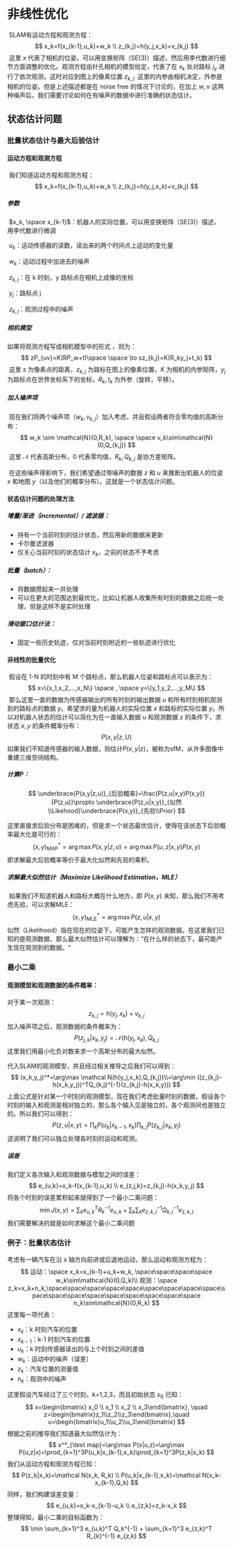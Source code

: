 # 非线性优化

​	SLAM有运动方程和观测方程：
$$
x_k=f(x_{k-1},u_k)+w_k \\
z_{k,j}=h(y_j,x_k)+v_{k,j}
$$
​	这里 $x$ 代表了相机的位姿，可以用变换矩阵（SE(3)）描述，然后用李代数进行细节方面调整的优化。观测方程由针孔相机的模型给定，代表了在 $x_k$ 处对路标 $j_y$ 进行了依次观测，这时对应到图上的像素位置 $z_{k,j}$. 这里的内参由相机决定，外参是相机的位姿。但是上述描述都是在 noise free 的情况下讨论的，在加上 $w, v$ 这两种噪声后，我们需要讨论如何在有噪声的数据中进行准确的状态估计。

## 状态估计问题

### 批量状态估计与最大后验估计

#### 运动方程和观测方程

​	我们知道运动方程和观测方程：
$$
x_k=f(x_{k-1},u_k)+w_k \\
z_{k,j}=h(y_j,x_k)+v_{k,j}
$$

##### 参数

​		$x_k, \space x_{k-1}$：机器人的实际位置，可以用变换矩阵（SE(3)）描述，用李代数进行微调

​		$u_k$：运动传感器的读数，读出来的两个时间点上运动的变化量

​		$w_k$：运动过程中加进去的噪声

​		$z_{k,j}$：在 k 时刻，y 路标点在相机上成像的坐标

​		$y_j$：路标点 j

​		$z_{k,j}$：观测过程中的噪声

##### 相机模型

如果将观测方程写成相机模型中的形式 ，则为：
$$
zP_{uv}=K(RP_w+t)\space \space \to sz_{k,j}=K(R_ky_j+t_k)
$$
​	这里 $s$ 为像素点的距离，$z_{k,j}$ 为路标在图上的像素位置，$K$ 为相机的内参矩阵，$y_j$ 为路标点在世界坐标系下的坐标，$R_k, t_k$ 为外参（旋转，平移）。

##### 加入噪声项

​	现在我们将两个噪声项（$w_k,v_{k,j}$）加入考虑，并且假设两者符合零均值的高斯分布：
$$
w_k \sim \mathcal{N}(0,R_k), \space \space v_k\sim\mathcal{N}(0,Q_{k,j})
$$
​	这里 $\mathcal{N}$ 代表高斯分布，0 代表零均值，$R_k,Q_{k,j}$ 是协方差矩阵。

​	在这些噪声得影响下，我们希望通过带噪声的数据 $z$ 和 $u$ 来推断出机器人的位姿 $x$ 和地图 $y$（以及他们的概率分布）。这就是一个状态估计问题。

#### 状态估计问题的处理方法

##### 增量/渐进（incremental）/ 滤波器：

* 持有一个当前时刻的估计状态，然后用新的数据来更新
* 卡尔曼滤波器
* 仅关心当前时刻的状态估计 $x_k$，之前的状态不予考虑

##### 批量（batch）：

* 将数据攒起来一并处理
* 可以在更大的范围达到最优化，比如让机器人收集所有时刻的数据之后统一处理，但是这样不是实时处理

##### 滑动窗口估计法：

* 固定一些历史轨迹，仅对当前时刻附近的一些轨迹进行优化

  

#### 非线性的批量优化

​	假设在 1-N 的时刻中有 M 个路标点，那么机器人位姿和路标点可以表示为：
$$
x=\{x_1,x_2,...,x_N\} \space , \space y=\{y_1,y_2,...,y_M\}
$$
​	那么这里一直的数据为传感器输出的所有时刻的输出数据 $u$ 和所有时刻相机观测到的路标点的数据 $y$。希望求的量为机器人的实际位置 $x$ 和路标的实际位置 $y$。所以对机器人状态的估计可以简化为在一直输入数据 $u$ 和观测数据 $z$ 的条件下，求状态 $x,y$ 的条件概率分布：
$$
P(x,y|z,U)
$$
​	如果我们不知道传感器的输入数据，则估计$P(x,y|z)$，被称为sfM，从许多图像中重建三维空间结构。

##### 计算P：

$$
\underbrace{P(x,y|z,u)}_{后验概率}=\frac{P(z,u|x,y)P(x,y)}{P(z,u)}\propto \underbrace{P(z,u|x,y)}_{似然\\Likehood}\underbrace{P(x,y)}_{先验\\Prior}
$$

​	这里直接求后验分布是困难的，但是求一个状态最优估计，使得在该状态下后验概率最大化是可行的：
$$
(x,y)^*_{\text{MAP}}=\arg\max P(x,y|z,u)=\arg\max P(u,z|x,y)P(x,y)
$$
​	即求解最大后验概率等价于最大化似然和先验的乘积。

##### 求解最大似然估计（Maximize Likelihood Estimation，MLE）

​	如果我们不知道机器人和路标大概在什么地方，即 $P(x,y)$ 未知，那么我们不用考虑先验，可以求解MLE：
$$
(x,y)^*_{\text{MLE}}=\arg\max P(z,u|x,y)
$$
​	似然（Likelihood）指在现在的位姿下，可能产生怎样的观测数据。在这里我们已知的是观测数据，那么最大似然估计可以理解为：“在什么样的状态下，最可能产生现在观测到的数据。“



### 最小二乘

#### 观测模型和观测数据的条件概率：

对于某一次观测：
$$
z_{k,j}=h(y_j,x_k)+v_{k,j}
$$
加入噪声项之后，观测数据的条件概率为：
$$
P(z_{j,k}|x_k,y_j)=\mathcal N(h(y_j,x_k),Q_{k,j}
$$
这里我们用最小化负对数来求一个高斯分布的最大似然。

代入SLAM的观测模型，并且经过相关推导之后我们可以得到：
$$
(x_k,y_j)^*=\arg\max \mathcal N(h(y_j,x_k),Q_{k,j})\\=\arg\min ((z_{k,j}-h(x_k,y_j))^TQ_{k,j}^{-1}(z_{k,j}-h(x_k,y)))
$$
上面公式是针对某一个时刻的观测模型，现在我们考虑批量时刻的数据，假设各个时刻的输入和观测是相对独立的，那么各个输入见是独立的，各个观测间也是独立的。所以我们可以得到：
$$
P(z,u|x,y)=\prod_kP(u_k|x_{k-1},x_k)\prod_{k,j}P(z_{k,j}|x_k,y_j)
$$
这说明了我们可以独立处理各时刻的运动和观测。

##### 误差

我们定义各次输入和观测数据与模型之间的误差：
$$
e_{u,k}=x_k-f(x_{k-1},u_k) \\
e_{z,j,k}=z_{k,j}-h(x_k,y_j)
$$
将各个时刻的误差累积起来就得到了一个最小二乘问题：
$$
\min J(x,y)=\sum_k e_{u,k}^TR_k^{-1}e_{u,k}+\sum_k\sum_ke^{-1}_{z,k,j}Q^{-1}_{k,j}e_{z,k,j}
$$
我们需要解决的就是如何求解这个最小二乘问题



### 例子：批量状态估计

考虑有一辆汽车在沿 x 轴方向前进或后退地运动，那么运动和观测方程为：
$$
运动：\space x_k=x_{k-1}+u_k+w_k, \space\space\space\space w_k\sim\mathcal{N}(0,Q_k)\\
观测：\space z_k=x_k+n_k,\space\space\space\space\space\space\space\space\space\space\space\space\space\space\space\space\space\space n_k\sim\mathcal{N}(0,R_k)
$$
这里每一项代表：

* $x_k$：k 时刻汽车的位置
* $x_{k-1}$：k-1 时刻汽车的位置
* $u_k$：k 时刻传感器读出的与上个时刻之间的差值
* $w_k$：运动中的噪声（误差）
* $z_k$：汽车位置的测量值
* $n_k$：观测中的噪声

这里假设汽车经过了三个时刻，k=1,2,3，而且初始状态 $x_0$ 已知：
$$
x=\begin{bmatrix} x_0 \\ x_1 \\ x_2 \\ x_3\end{bmatrix}, \quad z=\begin{bmatrix}z_1\\z_2\\z_3\end{bmatrix},\quad u=\begin{bmatrix}u_1\\u_2\\u_3\end{bmatrix}
$$
根据之前的推导我们知道最大似然估计为：
$$
x^*_{\text map}=\arg\max P(x|u,z)=\arg\max P(u,z|x)=\prod_{k=1}^3P(u_k|x_{k-1},x_k)\prod_{k=1}^3P(z_k|x_k)
$$
我们从运动方程和观测方程已知：
$$
P(z_k|x_k)=\mathcal N(x_k, R_k) \\
P(u_k|x_{k-1},x_k)=\mathcal N(x_k-x_{k-1},Q_k)
$$
同样，我们构建误差变量：
$$
e_{u,k}=x_k-x_{k-1}-u_k \\
e_{z,k}=z_k-x_k
$$
整理得知，最小二乘的目标函数为：
$$
\min \sum_{k=1}^3 e_{u,k}^T Q_k^{-1} + \sum_{k=1}^3 e_{z,k}^T R_{k}^{-1} e_{z,k}
$$
